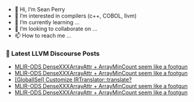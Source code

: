 - 👋 Hi, I’m Sean Perry
- 👀 I’m interested in compilers (c++, COBOL, llvm)
- 🌱 I’m currently learning ...
- 💞️ I’m looking to collaborate on ...
- 📫 How to reach me ...

<!---
s66perry/s66perry is a ✨ special ✨ repository because its `README.md` (this file) appears on your GitHub profile.
You can click the Preview link to take a look at your changes.
--->
### 📕 Latest LLVM Discourse Posts

<!-- DISCOURSE-LLVM:START -->
- [MLIR-ODS DenseXXXArrayAttr + ArrayMinCount seem like a footgun](https://discourse.llvm.org/t/mlir-ods-densexxxarrayattr-arraymincount-seem-like-a-footgun/64763#post_5)
- [MLIR-ODS DenseXXXArrayAttr + ArrayMinCount seem like a footgun](https://discourse.llvm.org/t/mlir-ods-densexxxarrayattr-arraymincount-seem-like-a-footgun/64763#post_4)
- [[GlobalISel] Customize IRTranslator::translate?](https://discourse.llvm.org/t/globalisel-customize-irtranslator-translate/64546#post_5)
- [MLIR-ODS DenseXXXArrayAttr + ArrayMinCount seem like a footgun](https://discourse.llvm.org/t/mlir-ods-densexxxarrayattr-arraymincount-seem-like-a-footgun/64763#post_3)
- [MLIR-ODS DenseXXXArrayAttr + ArrayMinCount seem like a footgun](https://discourse.llvm.org/t/mlir-ods-densexxxarrayattr-arraymincount-seem-like-a-footgun/64763#post_2)
<!-- DISCOURSE-LLVM:END -->
